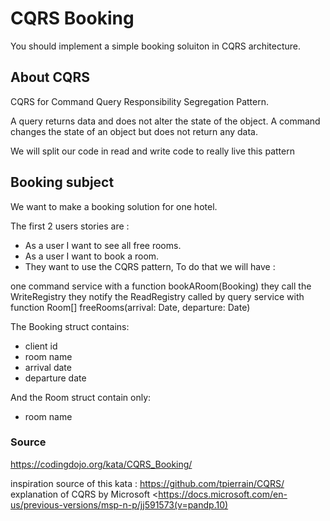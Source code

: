 # CQRS Booking

You should implement a simple booking soluiton in CQRS architecture.

## About CQRS

CQRS for Command Query Responsibility Segregation Pattern.

A query returns data and does not alter the state of the object. A command changes the state of an object but does not return any data.

We will split our code in read and write code to really live this pattern

## Booking subject

We want to make a booking solution for one hotel.

The first 2 users stories are :

- As a user I want to see all free rooms.
- As a user I want to book a room.
- They want to use the CQRS pattern, To do that we will have :

one command service with a function bookARoom(Booking) they call the WriteRegistry they notify the ReadRegistry called by query service with function Room[] freeRooms(arrival: Date, departure: Date)

The Booking struct contains:

- client id
- room name
- arrival date
- departure date

And the Room struct contain only:

- room name

### Source

<https://codingdojo.org/kata/CQRS_Booking/>

inspiration source of this kata : <https://github.com/tpierrain/CQRS/>
explanation of CQRS by Microsoft <https://docs.microsoft.com/en-us/previous-versions/msp-n-p/jj591573(v=pandp.10)
